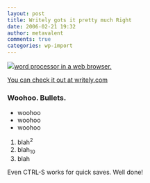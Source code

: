 ```yaml
---
layout: post
title: Writely gots it pretty much Right
date: 2006-02-21 19:32
author: metavalent
comments: true
categories: wp-import
---
```

<!--Lead Photo --><a href="http://www.writely.com/"><img src="https://web.archive.org/web/*/http://awebcamdarkly.com/">word processor</font> in a web browser.
 
 You can check it out at <a href="http://writely.com/" title="The WebOffice is Inevitable">writely.com</a>
  <h3>   Woohoo. Bullets.
 </h3> <ul><li>     woohoo</li><li>     woohoo</li><li>     woohoo</li></ul> 
 <div>   <ol><li>       blah<sup>2</sup></li><li>     blah<sub>10</sub></li><li>       blah</li></ol> </div> 
 Even CTRL-S works for quick saves. Well done!
 
 
 
 
 
</div>
